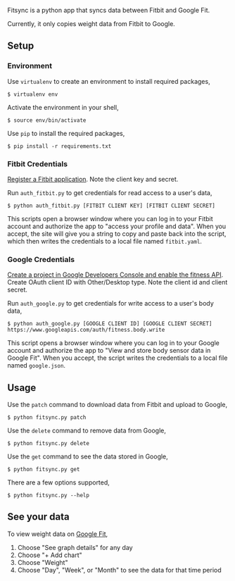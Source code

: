 Fitsync is a python app that syncs data between Fitbit and Google Fit.

Currently, it only copies weight data from Fitbit to Google.

## Setup

### Environment

Use `virtualenv` to create an environment to install required packages,

    $ virtualenv env

Activate the environment in your shell,

    $ source env/bin/activate

Use `pip` to install the required packages,

    $ pip install -r requirements.txt

### Fitbit Credentials

[Register a Fitbit application](https://dev.fitbit.com/apps/new). Note the client key and secret.

Run `auth_fitbit.py` to get credentials for read access to a user's data,

    $ python auth_fitbit.py [FITBIT CLIENT KEY] [FITBIT CLIENT SECRET] 

This scripts open a browser window where you can log in to your Fitbit account and authorize the app to "access your profile and data". When you accept, the site will give you a string to copy and paste back into the script, which then writes the credentials to a local file named `fitbit.yaml`.

### Google Credentials

[Create a project in Google Developers Console and enable the fitness API](https://console.developers.google.com/flows/enableapi?apiid=fitness). Create OAuth client ID with Other/Desktop type. Note the client id and client secret.

Run `auth_google.py` to get credentials for write access to a user's body data,

    $ python auth_google.py [GOOGLE CLIENT ID] [GOOGLE CLIENT SECRET] https://www.googleapis.com/auth/fitness.body.write

This script opens a browser window where you can log in to your Google account and authorize the app to "View and store body sensor data in Google Fit". When you accept, the script writes the credentials to a local file named `google.json`.

## Usage

Use the `patch` command to download data from Fitbit and upload to Google,

    $ python fitsync.py patch

Use the `delete` command to remove data from Google,

    $ python fitsync.py delete

Use the `get` command to see the data stored in Google,

    $ python fitsync.py get

There are a few options supported,

    $ python fitsync.py --help
    

## See your data

To view weight data on [Google Fit](https://fit.google.com),

1. Choose "See graph details" for any day
2. Choose "+ Add chart" 
3. Choose "Weight"
4. Choose "Day", "Week", or "Month" to see the data for that time period
